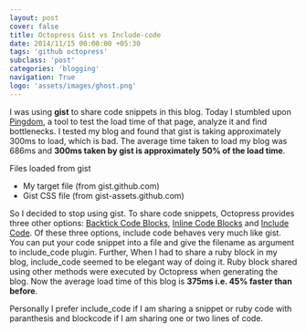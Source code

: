 ```yaml
---
layout: post
cover: false
title: Octopress Gist vs Include-code
date: 2014/11/15 00:00:00 +05:30
tags: 'github octopress'
subclass: 'post'
categories: 'blogging'
navigation: True
logo: 'assets/images/ghost.png'
---
```



I was using **gist** to share code snippets in this blog. Today I stumbled upon [Pingdom](http://tools.pingdom.com/fpt/), a tool to test the load time of that page, analyze it and find bottlenecks. I tested my blog and found that gist is taking approximately 300ms to load, which is bad. The average time taken to load my blog was 686ms and **300ms taken by gist is approximately 50% of the load time**.

Files loaded from gist

* My target file (from gist.github.com)
* Gist CSS file (from gist-assets.github.com)

So I decided to stop using gist. To share code snippets, Octopress provides three other options: [Backtick Code Blocks](http://octopress.org/docs/plugins/backtick-codeblock/), [Inline Code Blocks](http://octopress.org/docs/blogging/code/) and [Include Code](http://octopress.org/docs/plugins/include-code/). Of these three options, include code behaves very much like gist. You can put your code snippet into a file and give the filename as argument to include_code plugin. Further, When I had to share a ruby block in my blog, include_code seemed to be elegant way of doing it. Ruby block shared using other methods were executed by Octopress when generating the blog. Now the average load time of this blog is **375ms i.e. 45% faster than before**.

Personally I prefer include_code if I am sharing a snippet or ruby code with paranthesis and blockcode if I am sharing one or two lines of code.
